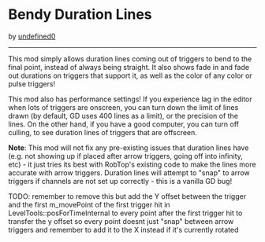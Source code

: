 # Bendy Duration Lines
by [undefined0](user:13351341)

---

This mod simply allows duration lines coming out of triggers to bend to the final point, instead of always being straight. It also shows fade in and fade out durations on triggers that support it, as well as the color of any color or pulse triggers!

This mod also has performance settings! If you experience lag in the editor when lots of triggers are onscreen, you can turn down the limit of lines drawn (by default, GD uses 400 lines as a limit), or the precision of the lines. On the other hand, if you have a good computer, you can turn off culling, to see duration lines of triggers that are offscreen.

**Note**: This mod will <cr>not</c> fix any pre-existing issues that duration lines have (e.g. not showing up if placed after arrow triggers, going off into infinity, etc) - it just tries its best with RobTop's existing code to make the lines more accurate with arrow triggers. Duration lines will attempt to "snap" to arrow triggers if channels are not set up correctly - this is a vanilla GD bug!

TODO: remember to remove this but add the Y offset between the trigger and the first m_movePoint of the first trigger hit in LevelTools::posForTimeInternal to every point after the first trigger hit to transfer the y offset so every point doesnt just "snap" between arrow triggers
and remember to add it to the X instead if it's currently rotated

